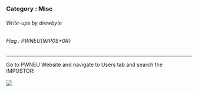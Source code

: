 ### Category : Misc
###### Write-ups by drewbyte
###### Flag : PWNEU{!MP0S+0R} 
---

Go to PWNEU Website and navigate to Users tab and search the IMPOSTOR!
<br>
 <br>
![](https://github.com/drew-byte/pwneu-writeups/blob/main/00x8%20saved%20images/Pasted%20image%20impostor.png)
 <br>
 <br>
 


